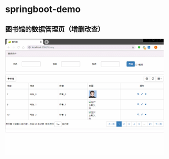 # springboot-demo

## 图书馆的数据管理页（增删改查）
![效果图](https://raw.githubusercontent.com/arbboter/resource/master/segmentfault/image/SpringBoot/20190515-WEB%E6%8E%A5%E5%8F%A3%E8%AE%BE%E8%AE%A1%E5%AE%9E%E7%8E%B0/demo-library.gif)
